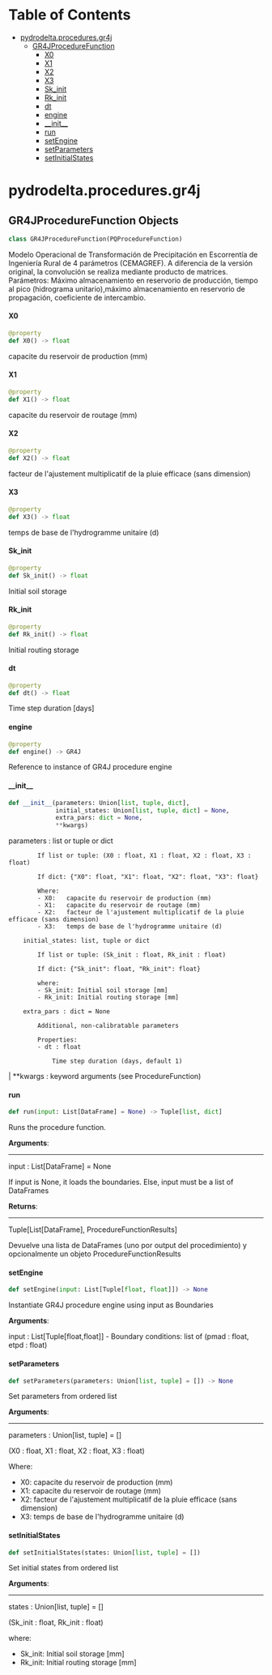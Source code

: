 # Table of Contents

* [pydrodelta.procedures.gr4j](#pydrodelta.procedures.gr4j)
  * [GR4JProcedureFunction](#pydrodelta.procedures.gr4j.GR4JProcedureFunction)
    * [X0](#pydrodelta.procedures.gr4j.GR4JProcedureFunction.X0)
    * [X1](#pydrodelta.procedures.gr4j.GR4JProcedureFunction.X1)
    * [X2](#pydrodelta.procedures.gr4j.GR4JProcedureFunction.X2)
    * [X3](#pydrodelta.procedures.gr4j.GR4JProcedureFunction.X3)
    * [Sk\_init](#pydrodelta.procedures.gr4j.GR4JProcedureFunction.Sk_init)
    * [Rk\_init](#pydrodelta.procedures.gr4j.GR4JProcedureFunction.Rk_init)
    * [dt](#pydrodelta.procedures.gr4j.GR4JProcedureFunction.dt)
    * [engine](#pydrodelta.procedures.gr4j.GR4JProcedureFunction.engine)
    * [\_\_init\_\_](#pydrodelta.procedures.gr4j.GR4JProcedureFunction.__init__)
    * [run](#pydrodelta.procedures.gr4j.GR4JProcedureFunction.run)
    * [setEngine](#pydrodelta.procedures.gr4j.GR4JProcedureFunction.setEngine)
    * [setParameters](#pydrodelta.procedures.gr4j.GR4JProcedureFunction.setParameters)
    * [setInitialStates](#pydrodelta.procedures.gr4j.GR4JProcedureFunction.setInitialStates)

<a id="pydrodelta.procedures.gr4j"></a>

# pydrodelta.procedures.gr4j

<a id="pydrodelta.procedures.gr4j.GR4JProcedureFunction"></a>

## GR4JProcedureFunction Objects

```python
class GR4JProcedureFunction(PQProcedureFunction)
```

Modelo Operacional de Transformación de Precipitación en Escorrentía de Ingeniería Rural de 4 parámetros (CEMAGREF). A diferencia de la versión original, la convolución se realiza mediante producto de matrices. Parámetros: Máximo almacenamiento en reservorio de producción, tiempo al pico (hidrograma unitario),máximo almacenamiento en reservorio de propagación, coeficiente de intercambio.

<a id="pydrodelta.procedures.gr4j.GR4JProcedureFunction.X0"></a>

#### X0

```python
@property
def X0() -> float
```

capacite du reservoir de production (mm)

<a id="pydrodelta.procedures.gr4j.GR4JProcedureFunction.X1"></a>

#### X1

```python
@property
def X1() -> float
```

capacite du reservoir de routage (mm)

<a id="pydrodelta.procedures.gr4j.GR4JProcedureFunction.X2"></a>

#### X2

```python
@property
def X2() -> float
```

facteur de l'ajustement multiplicatif de la pluie efficace (sans dimension)

<a id="pydrodelta.procedures.gr4j.GR4JProcedureFunction.X3"></a>

#### X3

```python
@property
def X3() -> float
```

temps de base de l'hydrogramme unitaire (d)

<a id="pydrodelta.procedures.gr4j.GR4JProcedureFunction.Sk_init"></a>

#### Sk\_init

```python
@property
def Sk_init() -> float
```

Initial soil storage

<a id="pydrodelta.procedures.gr4j.GR4JProcedureFunction.Rk_init"></a>

#### Rk\_init

```python
@property
def Rk_init() -> float
```

Initial routing storage

<a id="pydrodelta.procedures.gr4j.GR4JProcedureFunction.dt"></a>

#### dt

```python
@property
def dt() -> float
```

Time step duration [days]

<a id="pydrodelta.procedures.gr4j.GR4JProcedureFunction.engine"></a>

#### engine

```python
@property
def engine() -> GR4J
```

Reference to instance of GR4J procedure engine

<a id="pydrodelta.procedures.gr4j.GR4JProcedureFunction.__init__"></a>

#### \_\_init\_\_

```python
def __init__(parameters: Union[list, tuple, dict],
             initial_states: Union[list, tuple, dict] = None,
             extra_pars: dict = None,
             **kwargs)
```

parameters : list or tuple or dict

            If list or tuple: (X0 : float, X1 : float, X2 : float, X3 : float)

            If dict: {"X0": float, "X1": float, "X2": float, "X3": float}

            Where:
            - X0:	capacite du reservoir de production (mm)
            - X1:	capacite du reservoir de routage (mm)
            - X2:	facteur de l'ajustement multiplicatif de la pluie efficace (sans dimension)
            - X3:	temps de base de l'hydrogramme unitaire (d)

        initial_states: list, tuple or dict

            If list or tuple: (Sk_init : float, Rk_init : float)

            If dict: {"Sk_init": float, "Rk_init": float}

            where:
            - Sk_init: Initial soil storage [mm]
            - Rk_init: Initial routing storage [mm]

        extra_pars : dict = None

            Additional, non-calibratable parameters

            Properties:
            - dt : float

                Time step duration (days, default 1)
|
        \**kwargs : keyword arguments (see ProcedureFunction)

<a id="pydrodelta.procedures.gr4j.GR4JProcedureFunction.run"></a>

#### run

```python
def run(input: List[DataFrame] = None) -> Tuple[list, dict]
```

Runs the procedure function.

**Arguments**:

  -----------
  
  input : List[DataFrame] = None
  
  If input is None, it loads the boundaries. Else, input must be a list of DataFrames
  

**Returns**:

  --------
  
  Tuple[List[DataFrame], ProcedureFunctionResults]
  
  Devuelve una lista de DataFrames (uno por output del procedimiento) y opcionalmente un objeto ProcedureFunctionResults

<a id="pydrodelta.procedures.gr4j.GR4JProcedureFunction.setEngine"></a>

#### setEngine

```python
def setEngine(input: List[Tuple[float, float]]) -> None
```

Instantiate GR4J procedure engine using input as Boundaries

**Arguments**:

  input : List[Tuple[float,float]] - Boundary conditions: list of (pmad : float, etpd : float)

<a id="pydrodelta.procedures.gr4j.GR4JProcedureFunction.setParameters"></a>

#### setParameters

```python
def setParameters(parameters: Union[list, tuple] = []) -> None
```

Set parameters from ordered list

**Arguments**:

  -----------
  parameters : Union[list, tuple] = []
  
  (X0 : float, X1 : float, X2 : float, X3 : float)
  
  Where:
  - X0:	capacite du reservoir de production (mm)
  - X1:	capacite du reservoir de routage (mm)
  - X2:	facteur de l'ajustement multiplicatif de la pluie efficace (sans dimension)
  - X3:	temps de base de l'hydrogramme unitaire (d)

<a id="pydrodelta.procedures.gr4j.GR4JProcedureFunction.setInitialStates"></a>

#### setInitialStates

```python
def setInitialStates(states: Union[list, tuple] = [])
```

Set initial states from ordered list

**Arguments**:

  -----------
  states : Union[list, tuple] = []
  
  (Sk_init : float, Rk_init : float)
  
  where:
  - Sk_init: Initial soil storage [mm]
  - Rk_init: Initial routing storage [mm]

